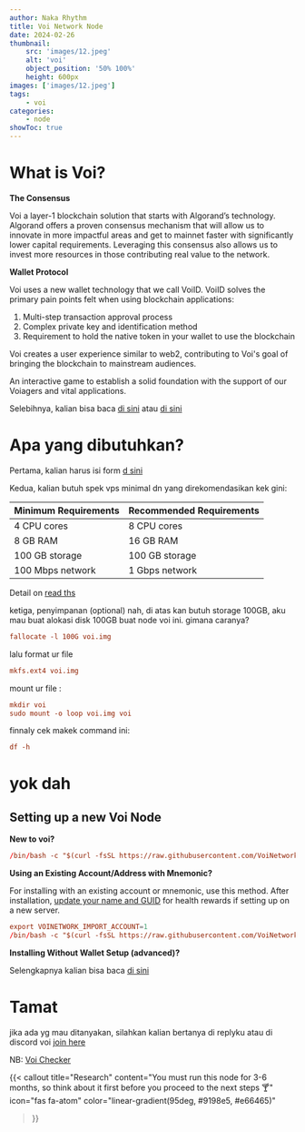 ```yaml
---
author: Naka Rhythm
title: Voi Network Node
date: 2024-02-26
thumbnail:
    src: 'images/12.jpeg'
    alt: 'voi'
    object_position: '50% 100%'
    height: 600px
images: ['images/12.jpeg']
tags: 
    - voi
categories:
    - node
showToc: true
---
```


# What is  Voi?

**The Consensus**

Voi a layer-1 blockchain solution that starts with Algorand’s technology. Algorand offers a proven consensus mechanism that will allow us to innovate in more impactful areas and get to mainnet faster with significantly lower capital requirements. Leveraging this consensus also allows us to invest more resources in those contributing real value to the network.

**Wallet Protocol**

Voi uses a new wallet technology that we call VoiID. VoiID solves the primary pain points felt when using blockchain applications:

01) Multi-step transaction approval process
02) Complex private key and identification method
03) Requirement to hold the native token in your wallet to use the blockchain

Voi creates a user experience similar to web2, contributing to Voi's goal of bringing the blockchain to mainstream audiences.

An interactive game to establish a solid foundation with the support of our Voiagers and vital applications.

Selebihnya, kalian bisa baca [di sini](https://www.voi.network/) atau [di sini](https://docs.google.com/document/d/1SSpf3QcJc0gZt7Ilrnx6FptMK6ohAeph_1pc1c5zKwI/edit)

# Apa yang dibutuhkan?

Pertama, kalian harus isi form [d sini](https://docs.google.com/forms/d/e/1FAIpQLSddXtHs281rOMlFTK0KmmDmJQn5f1rUFk89N9XCO8uxZBYCwg/viewform)

Kedua, kalian butuh spek vps minimal dn yang direkomendasikan kek gini:

| Minimum Requirements	 | Recommended Requirements |
| ------ | ----------- |
| 4 CPU cores | 8 CPU cores |
| 8 GB RAM| 16 GB RAM |
| 100 GB storage | 100 GB storage |
| 100 Mbps network | 1 Gbps network ||

Detail on [read ths](https://voinetwork.github.io/voi-swarm/)

ketiga, penyimpanan (optional) nah, di atas kan butuh storage 100GB, aku mau buat alokasi disk 100GB buat node voi ini. gimana caranya?

```toml
fallocate -l 100G voi.img
```
lalu format ur file

```toml
mkfs.ext4 voi.img
```
mount ur file :

```toml
mkdir voi
sudo mount -o loop voi.img voi
```
finnaly cek makek command ini:

```toml
df -h
```

# yok dah

## Setting up a new Voi Node

**New to voi?**

```toml
/bin/bash -c "$(curl -fsSL https://raw.githubusercontent.com/VoiNetwork/voi-swarm/main/install.sh)"
```

**Using an Existing Account/Address with Mnemonic?**

For installing with an existing account or mnemonic, use this method. After installation, [update your name and GUID](https://voinetwork.github.io/voi-swarm/updating/telemetry/#getting-your-telemetry-status) for health rewards if setting up on a new server.

```toml
export VOINETWORK_IMPORT_ACCOUNT=1
/bin/bash -c "$(curl -fsSL https://raw.githubusercontent.com/VoiNetwork/voi-swarm/main/install.sh)"
```

**Installing Without Wallet Setup (advanced)?**

Selengkapnya kalian bisa baca [di sini](https://voinetwork.github.io/voi-swarm/installation/installation-advanced/) 


# Tamat

jika ada yg mau ditanyakan, silahkan kalian bertanya di replyku atau di discord voi [join here](https://discord.gg/voi-network-1055863853633785857)

NB: [Voi Checker](https://github.com/crypto-morph/voi-checker/tree/v2)

{{< callout 
    title="Research"
    content="You must run this node for 3-6 months, so think about it first before you proceed to the next steps 🍸"
    icon="fas fa-atom"
    color="linear-gradient(95deg, #9198e5, #e66465)"
>}}



